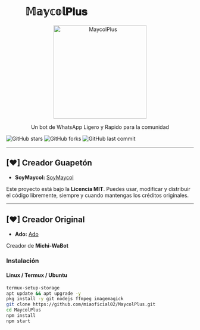 # ­­­­­­­­­­­ㅤㅤ𝕄𝕒𝕪𝕔𝕠𝕝𝐏𝐥𝐮𝐬

<div align="center">
  <img src="https://static.wikia.nocookie.net/hanakokun/images/b/b8/Hanako_Valentine%27s_Day_Illustration_%282017%29.png/revision/latest/scale-to-width-down/1200?cb=20200215171455" alt="MaycolPlus" width="250"/>
  <br>
  <p>Un bot de WhatsApp Ligero y Rapido para la comunidad</p>
</div>

![GitHub stars](https://img.shields.io/github/stars/SoySapo6/MaycolPlus?style=for-the-badge&logo=github&color=yellow)
![GitHub forks](https://img.shields.io/github/forks/SoySapo6/MaycolPlus?style=for-the-badge&logo=github&color=blue)
![GitHub last commit](https://img.shields.io/github/last-commit/SoySapo6/MaycolPlus?style=for-the-badge&logo=github&color=green)

---

## [♥] Creador Guapetón

* **SoyMaycol:** [SoyMaycol](https://github.com/SoySapo6)

Este proyecto está bajo la **Licencia MIT**. Puedes usar, modificar y distribuir el código libremente, siempre y cuando mantengas los créditos originales.

---

## [♥] Creador Original

* **Ado:** [Ado](https://github.com/Ado-rgb)

Creador de **Michi-WaBot**


### Instalación

#### Linux / Termux / Ubuntu

```bash
termux-setup-storage
apt update && apt upgrade -y
pkg install -y git nodejs ffmpeg imagemagick
git clone https://github.com/miaoficial02/MaycolPlus.git
cd MaycolPlus
npm install
npm start


